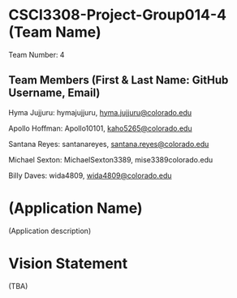 # CSCI3308-Project-Group014-4 (Team Name)
Team Number: 4

## Team Members (First & Last Name: GitHub Username, Email)
Hyma Jujjuru: hymajujjuru, hyma.jujjuru@colorado.edu

Apollo Hoffman: Apollo10101, kaho5265@colorado.edu

Santana Reyes: santanareyes, santana.reyes@colorado.edu

Michael Sexton: MichaelSexton3389, mise3389colorado.edu

Billy Daves: wida4809, wida4809@colorado.edu

# (Application Name)
(Application description)

# Vision Statement
(TBA)
